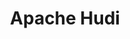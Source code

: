 ---
git: https://github.com/apache/hudi
linkedin: https://linkedin.com/company/apache-hudi/
logohandle: apache_hudi
sort: hudi
title: Apache Hudi
twitter: https://x.com/ApacheHudi
website: https://hudi.apache.org/
youtube: https://youtube.com/channel/UCs7AhE0BWaEPZSChrBR-Muw
---